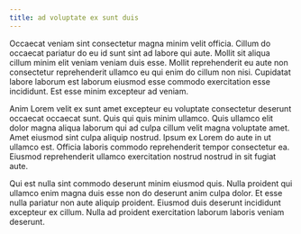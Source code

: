 ```yaml
---
title: ad voluptate ex sunt duis
---
```


Occaecat veniam sint consectetur magna minim velit officia. Cillum do occaecat pariatur do eu id sunt sint ad labore qui aute. Mollit sit aliqua cillum minim elit veniam veniam duis esse. Mollit reprehenderit eu aute non consectetur reprehenderit ullamco eu qui enim do cillum non nisi. Cupidatat labore laborum est laborum eiusmod esse commodo exercitation esse incididunt. Est esse minim excepteur ad veniam.

Anim Lorem velit ex sunt amet excepteur eu voluptate consectetur deserunt occaecat occaecat sunt. Quis qui quis minim ullamco. Quis ullamco elit dolor magna aliqua laborum qui ad culpa cillum velit magna voluptate amet. Amet eiusmod sint culpa aliquip nostrud. Ipsum ex Lorem do aute in ut ullamco est. Officia laboris commodo reprehenderit tempor consectetur ea. Eiusmod reprehenderit ullamco exercitation nostrud nostrud in sit fugiat aute.

Qui est nulla sint commodo deserunt minim eiusmod quis. Nulla proident qui ullamco enim magna duis esse non do deserunt anim culpa dolor. Et esse nulla pariatur non aute aliquip proident. Eiusmod duis deserunt incididunt excepteur ex cillum. Nulla ad proident exercitation laborum laboris veniam deserunt.